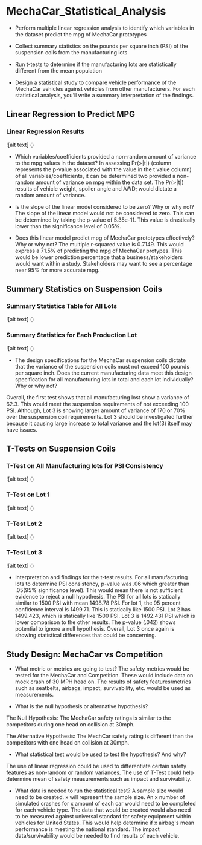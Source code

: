 # MechaCar_Statistical_Analysis
* Perform multiple linear regression analysis to identify which variables in the dataset predict the mpg of MechaCar prototypes

* Collect summary statistics on the pounds per square inch (PSI) of the suspension coils from the manufacturing lots

* Run t-tests to determine if the manufacturing lots are statistically different from the mean population

* Design a statistical study to compare vehicle performance of the MechaCar vehicles against vehicles from other manufacturers. For each statistical analysis, you’ll write a summary interpretation of the findings.

## Linear Regression to Predict MPG
### Linear Regression Results
![alt text] ()

* Which variables/coefficients provided a non-random amount of variance to the mpg values in the dataset?
In assessing Pr(>|t|) (column represents the p-value associated with the value in the t value column) of all variables/coefficients, it can be determined two provided a non-random amount of variance on mpg within the data set.  The Pr(>|t|) results of vehicle weight, spoiler angle and AWD; would dictate a random amount of variance.

* Is the slope of the linear model considered to be zero? Why or why not?
The slope of the linear model would not be considered to zero.  This can be determined by taking the p-value of 5.35e-11.  This value is drastically lower than the significance level of 0.05%.

* Does this linear model predict mpg of MechaCar prototypes effectively? Why or why not?
The multiple r-squared value is 0.7149.  This would express a 71.5% of predicting the mpg of MechaCar protypes.  This would be lower prediction percentage that a business/stakeholders would want within a study.  Stakeholders may want to see a percentage near 95% for more accurate mpg.

## Summary Statistics on Suspension Coils
### Summary Statistics Table for All Lots
![alt text] ()

### Summary Statistics for Each Production Lot
![alt text] ()

* The design specifications for the MechaCar suspension coils dictate that the variance of the suspension coils must not exceed 100 pounds per square inch. Does the current manufacturing data meet this design specification for all manufacturing lots in total and each lot individually? Why or why not?

Overall, the first test shows that all manufacturing lost show a variance of 62.3.  This would meet the suspension requirements of not exceeding 100 PSI. Although, Lot 3 is showing larger amount of variance of 170 or 70% over the suspension coil requirements.  Lot 3 should be investigated further because it causing large increase to total variance and the lot(3) itself may have issues. 

## T-Tests on Suspension Coils

### T-Test on All Manufacturing lots for PSI Consistency
![alt text] ()

### T-Test on Lot 1
![alt text] ()
### T-Test Lot 2    
![alt text] ()
### T-Test Lot 3
![alt text] ()

* Interpretation and findings for the t-test results. 
For all manufacturing lots to determine PSI consistency, p-value was .06 which greater than .05(95% significance level).  This would mean there is not sufficient evidence to reject a null hypothesis.  The PSI for all lots is statically similar to 1500 PSI with mean 1498.78 PSI.  For lot 1, the 95 percent confidence interval is 1499.71.  This is statically like 1500 PSI.  Lot 2 has 1499.423, which is statically like 1500 PSI.  Lot 3 is 1492.431 PSI which is lower comparison to the other results.  The p-value (.042) shows potential to ignore a null hypothesis.  Overall, Lot 3 once again is showing statistical differences that could be concerning.


## Study Design: MechaCar vs Competition

* What metric or metrics are going to test?
The safety metrics would be tested for the MechaCar and Competition.  These would include data on mock crash of 30 MPH head on.  The results of safety features/metrics such as seatbelts, airbags, impact, survivability, etc. would be used as measurements. 

* What is the null hypothesis or alternative hypothesis?

The Null Hypothesis:  The MechaCar safety ratings is similar to the competitors during one head on collision at 30mph.

The Alternative Hypothesis:  The MechCar safety rating is different than the competitors with one head on collision at 30mph.
* What statistical test would be used to test the hypothesis? And why?

The use of linear regression could be used to differentiate certain safety features as non-random or random variances.  The use of T-Test could help determine mean of safety measurements such as impact and survivability.

* What data is needed to run the statistical test?
A sample size would need to be created.  x will represent the sample size.  An x number of simulated crashes for x amount of each car would need to be completed for each vehicle type.  The data that would be created would also need to be measured against universal standard for safety equipment within vehicles for United States.  This would help determine if x airbag's mean performance is meeting the national standard.  The impact data/survivability would be needed to find results of each vehicle.  
